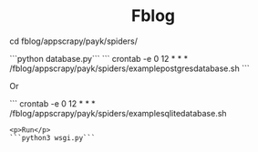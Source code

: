 <h1 align="center">Fblog</h1>
<p>cd fblog/appscrapy/payk/spiders/</p>
```python database.py```
```
crontab -e  0 12 * * * /fblog/appscrapy/payk/spiders/examplepostgresdatabase.sh
```
<p>Or</p>
```
crontab -e  0 12 * * * /fblog/appscrapy/payk/spiders/examplesqlitedatabase.sh

```
<p>Run</p>
```python3 wsgi.py```